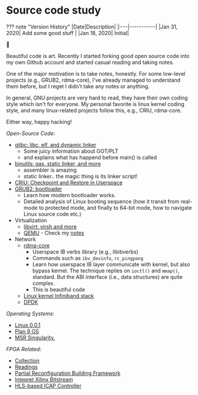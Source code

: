 # Source code study

??? note "Version History"
	|Date|Description|
	|:---|-----------|
	|Jan 31, 2020| Add some good stuff |
	|Jan 18, 2020| Initial|

:whale2:

Beautiful code is art.
Recently I started forking good open source code
into my own Github account and started casual reading and taking notes.

One of the major motivation is to take notes, honestly.
For some low-level projects (e.g., GRUB2, rdma-core),
I've already managed to understand them before,
but I reget I didn't take any notes or anything.

In general, GNU projects are very hard to read, they have
their own coding style which isn't for everyone.
My personal favorite is linux kernel coding style,
and many linux-related projects follow this, e.g., CRIU, rdma-core.

Either way, happy hacking!

*Open-Source Code*:

- [glibc: libc, elf, and dynamic linker](https://github.com/lastweek/source-glibc)
	- Some juicy information about GOT/PLT
	- and explains what has happend before main() is called
- [binutils: gas, static linker, and more](https://github.com/lastweek/source-binutils)
	- assembler is amazing
	- static linker.. the magic thing is its linker script!
- [CRIU: Checkpoint and Restore in Userspace](https://github.com/lastweek/source-criu)
- [GRUB2: bootloader](https://github.com/lastweek/source-grub2)
	- Learn how modern bootloader works.
	- Detailed analysis of Linux booting sequence (how it transit from
	  real-mode to protected mode, and finally to 64-bit mode,
	  how to navigate Linux source code etc.)
- Virtualization
	- [libvirt: virsh and more](https://github.com/lastweek/source-libvirt)
	- [QEMU](https://github.com/lastweek/source-qemu)
        	- Check my [notes](http://lastweek.io/notes/virt/)
- Network
	- [rdma-core](https://github.com/lastweek/source-rdma-core)
		- Userspace IB verbs library (e.g., libibverbs)
		- Commands such as `ibv_devinfo`, `rc_pingpong`
		- Learn how userspace IB layer communicate with kernel, but also bypass kernel.
		  The technique replies on `ioctl()` and `mmap()`, standard.
		  But the ABI interface (i.e., data structures) are quite complex.
		- This is beautiful code
	- [Linux kernel Infiniband stack]()
	- [DPDK](https://github.com/lastweek/source-dpdk)

*Operating Systems*:

- [Linux 0.0.1](https://github.com/lastweek/linux-0.01)
- [Plan 9 OS](https://github.com/lastweek/source-plan9)
- [MSR Singularity.](https://github.com/lastweek/source-singularity)

*FPGA Related*:

- [Collection](https://github.com/lastweek/fpga_vivado_scripts)
- [Readings](https://github.com/lastweek/fpga_readings)
- [Partial Reconfiguration Building Framework](https://github.com/lastweek/fpga_pr_scripts)
- [Intepret Xilinx Bitstream](https://github.com/lastweek/fpga_interpret_bitstream)
- [HLS-based ICAP Controller](https://github.com/lastweek/fpga_icap_hls/)
